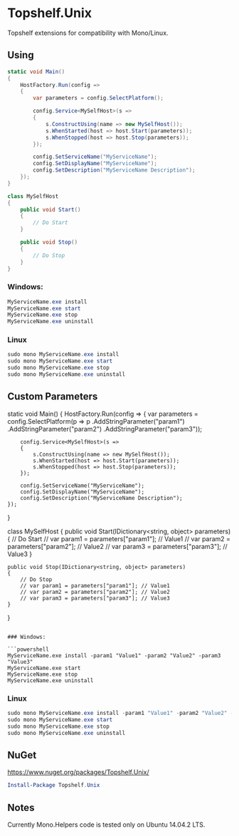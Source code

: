 # Topshelf.Unix

Topshelf extensions for compatibility with Mono/Linux.

## Using

```csharp
static void Main()
{
    HostFactory.Run(config =>
    {
        var parameters = config.SelectPlatform();

        config.Service<MySelfHost>(s =>
        {
            s.ConstructUsing(name => new MySelfHost());
            s.WhenStarted(host => host.Start(parameters));
            s.WhenStopped(host => host.Stop(parameters));
        });

        config.SetServiceName("MyServiceName");
        config.SetDisplayName("MyServiceName");
        config.SetDescription("MyServiceName Description");
    });
}

class MySelfHost
{
    public void Start()
    {
        // Do Start
    }

    public void Stop()
    {
        // Do Stop
    }
}
```

### Windows:

```powershell
MyServiceName.exe install
MyServiceName.exe start
MyServiceName.exe stop
MyServiceName.exe uninstall
```

### Linux

```powershell
sudo mono MyServiceName.exe install
sudo mono MyServiceName.exe start
sudo mono MyServiceName.exe stop
sudo mono MyServiceName.exe uninstall
```

## Custom Parameters


static void Main()
{
    HostFactory.Run(config =>
    {
        var parameters = config.SelectPlatform(p => p
            .AddStringParameter("param1")
            .AddStringParameter("param2")
            .AddStringParameter("param3"));

        config.Service<MySelfHost>(s =>
        {
            s.ConstructUsing(name => new MySelfHost());
            s.WhenStarted(host => host.Start(parameters));
            s.WhenStopped(host => host.Stop(parameters));
        });

        config.SetServiceName("MyServiceName");
        config.SetDisplayName("MyServiceName");
        config.SetDescription("MyServiceName Description");
    });
}

class MySelfHost
{
    public void Start(IDictionary<string, object> parameters)
    {
        // Do Start
        // var param1 = parameters["param1"]; // Value1
        // var param2 = parameters["param2"]; // Value2
        // var param3 = parameters["param3"]; // Value3
    }

    public void Stop(IDictionary<string, object> parameters)
    {
        // Do Stop
        // var param1 = parameters["param1"]; // Value1
        // var param2 = parameters["param2"]; // Value2
        // var param3 = parameters["param3"]; // Value3
    }
}
```

### Windows:

```powershell
MyServiceName.exe install -param1 "Value1" -param2 "Value2" -param3 "Value3"
MyServiceName.exe start
MyServiceName.exe stop
MyServiceName.exe uninstall
```

### Linux

```powershell
sudo mono MyServiceName.exe install -param1 "Value1" -param2 "Value2" -param3 "Value3"
sudo mono MyServiceName.exe start
sudo mono MyServiceName.exe stop
sudo mono MyServiceName.exe uninstall
```

## NuGet

https://www.nuget.org/packages/Topshelf.Unix/

```powershell
Install-Package Topshelf.Unix
```

## Notes

Currently Mono.Helpers code is tested only on Ubuntu 14.04.2 LTS.
